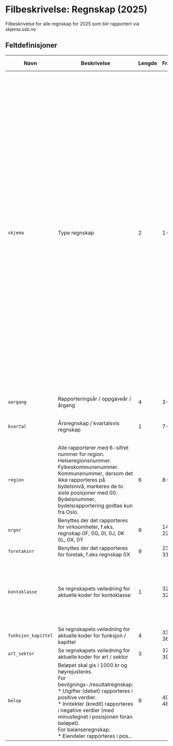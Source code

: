 # Filbeskrivelse: Regnskap (2025)

Filbeskrivelse for alle regnskap for 2025 som blir rapportert via skjema.ssb.no

## Feltdefinisjoner

| Navn | Beskrivelse | Lengde | Fra‑Til | Datatype | Obligatorisk | Dato-maske | Kodeliste |
|------|-------------|--------|-----------|----------|--------------|------------|-----------|
| `skjema` | Type regnskap | 2 | 1-2 | STRING_TYPE | ☑️ |  | `0A`: 0A. Bevilgningsregnskap kommunekasse<br>`0B`: 0B. Balanse kommunekasse<br>`0C`: 0C. Bevilgningsregnskap fylkeskasse<br>`0D`: 0D. Balanse fylkeskasse<br>`0F`: 0F. Bevilgningsregnskap for kirkelig fellesråd<br>`0G`: 0G. Balanseregnskap for kirkelig fellesråd<br>`0I`: 0I. Bevilgningsregnskap kommunale særbedrifter og lånefond<br>`0J`: 0J. Balanse kommunale særbedrifter og lånefond<br>`0K`: 0K. Bevilgningsregnskap fylkeskommunale særbedrifter og lånefond<br>`0L`: 0L. Balanse fylkeskommunale særbedrifter og lånefond<br>`0M`: 0M. Konsolidert bevilgningsregnskap kommuner<br>`0N`: 0N. Konsolidert balanse kommuner<br>`0P`: 0P. Konsolidert bevilgningsregnskap fylkeskommuner<br>`0Q`: 0Q. Konsolidert balanse fylkeskommuner<br>`0X`: 0X. Resultatrekneskap helseforetak<br>`0Y`: 0Y. Balanse helseforetak |
| `aargang` | Rapporteringsår / oppgaveår / årgang | 4 | 3-6 | STRING_TYPE | ☑️ |  |  |
| `kvartal` | Årsregnskap / kvartalsvis regnskap | 1 | 7-7 | STRING_TYPE | ☑️ |  | ` `: Årsregnskap<br>`1`: 1. Kvartal<br>`2`: 2. Kvartal<br>`3`: 3. Kvartal<br>`4`: 4. Kvartal |
| `region` | Alle rapporterer med 6-sifret nummer for region.<br/>Helseregionsnummer.<br/>Fylkeskommunenummer.<br/>Kommunenummer, dersom det ikke rapporteres på bydelsnivå, markeres de to siste posisjoner med 00. <br/>Bydelsnummer, bydelsrapportering godtas kun fra Oslo.<br/> | 6 | 8-13 | STRING_TYPE | ☑️ |  |  |
| `orgnr` | Benyttes der det rapporteres for virksomheter, f.eks. regnskap 0F, 0G, 0I, 0J, 0K 0L, 0X, 0Y | 9 | 14-22 | STRING_TYPE |  |  |  |
| `foretaksnr` | Benyttes der det rapporteres for foretak, f.eks regnskap 0X | 9 | 23-31 | STRING_TYPE |  |  |  |
| `kontoklasse` | Se regnskapets veiledning for aktuelle koder for kontoklasse | 1 | 32-32 | STRING_TYPE | ☑️ |  | ` `: Helseforetakregnskap<br>`0`: Investeringsregnskap<br>`1`: Driftsregnskap<br>`2`: Balanseregnskap<br>`3`: Driftsregnskap<br>`4`: Investeringsregnskap<br>`5`: Balanseregnskap |
| `funksjon_kapittel` | Se regnskapets veiledning for aktuelle koder for funksjon / kapittel | 4 | 33-36 | STRING_TYPE |  |  |  |
| `art_sektor` | Se regnskapets veiledning for aktuelle koder for art / sektor | 3 | 37-39 | STRING_TYPE |  |  |  |
| `belop` | Beløpet skal gis i 1000 kr og høyrejusteres.<br/>For bevilgnings-/resultatregnskap:<br/>* Utgifter (debet) rapporteres i positive verdier. <br/>* Inntekter (kredit) rapporteres i negative verdier (med minustegnet i posisjonen foran beløpet).<br/>For balanseregnskap:<br/>* Eiendeler rapporteres i pos... | 9 | 40-48 | INTEGER_TYPE | ☑️ |  |  |

